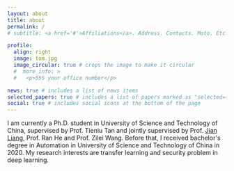 ```yaml
---
layout: about
title: about
permalink: /
# subtitle: <a href='#'>Affiliations</a>. Address. Contacts. Moto. Etc.

profile:
  align: right
  image: tom.jpg
  image_circular: true # crops the image to make it circular
  #  more_info: >
  #   <p>555 your office number</p>

news: true # includes a list of news items
selected_papers: true # includes a list of papers marked as "selected={true}"
social: true # includes social icons at the bottom of the page
---
```


I am currently a Ph.D. student in University of Science and Technology of China, supervised by Prof. Tieniu Tan and jointly supervised by Prof. <a href="https://liangjian.xyz/">Jian Liang</a>, Prof. Ran He and Prof. Zilei Wang. Before that, I received bachelor's degree in Automation in University of Science and Technology of China in 2020. My research interests are transfer learning and security problem in deep learning.

<!-- Put your address / P.O. box / other info right below your picture. You can also disable any of these elements by editing `profile` property of the YAML header of your `_pages/about.md`. Edit `_bibliography/papers.bib` and Jekyll will render your [publications page](/al-folio/publications/) automatically.-->

<!--  Link to your social media connections, too. This theme is set up to use [Font Awesome icons](https://fontawesome.com/) and [Academicons](https://jpswalsh.github.io/academicons/), like the ones below. Add your Facebook, Twitter, LinkedIn, Google Scholar, or just disable all of them.-->
